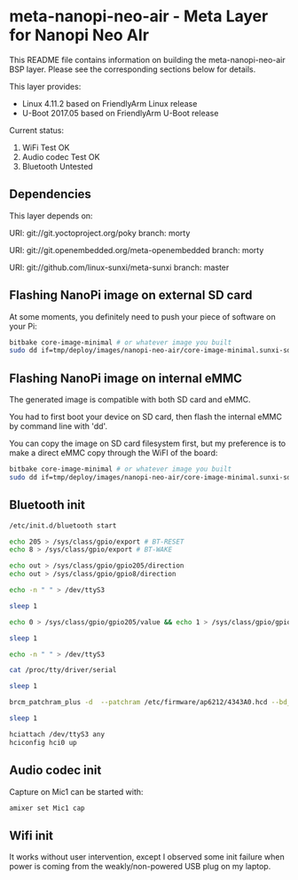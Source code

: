 # meta-nanopi-neo-air - Meta Layer for Nanopi Neo AIr

This README file contains information on building the meta-nanopi-neo-air BSP layer.
Please see the corresponding sections below for details.

This layer provides:
- Linux 4.11.2 based on FriendlyArm Linux release
- U-Boot 2017.05 based on FriendlyArm U-Boot release

Current status:
1. WiFi Test OK
2. Audio codec Test OK
3. Bluetooth Untested

## Dependencies

This layer depends on:

  URI: git://git.yoctoproject.org/poky
  branch: morty
 
  URI: git://git.openembedded.org/meta-openembedded
  branch: morty

  URI: git://github.com/linux-sunxi/meta-sunxi
  branch: master


## Flashing NanoPi image on external SD card
At some moments, you definitely need to push your piece of software on your Pi:
```bash
bitbake core-image-minimal # or whatever image you built
sudo dd if=tmp/deploy/images/nanopi-neo-air/core-image-minimal.sunxi-sdimg of=/dev/sdXXX # XXX is your SD device
```

## Flashing NanoPi image on internal eMMC
The generated image is compatible with both SD card and eMMC.

You had to first boot your device on SD card, then flash the internal eMMC by command line with 'dd'.

You can copy the image on SD card filesystem first, but my preference is to make a direct eMMC copy through the WiFI of the board:
```bash
bitbake core-image-minimal # or whatever image you built
sudo dd if=tmp/deploy/images/nanopi-neo-air/core-image-minimal.sunxi-sdimg | ssh root@<nanopi-ip-address> dd of=/dev/mmcblk3 # <nanopi-ip-address> is your NanoPi IP address
```

## Bluetooth init

```bash
/etc/init.d/bluetooth start

echo 205 > /sys/class/gpio/export # BT-RESET
echo 8 > /sys/class/gpio/export # BT-WAKE

echo out > /sys/class/gpio/gpio205/direction
echo out > /sys/class/gpio/gpio8/direction

echo -n " " > /dev/ttyS3

sleep 1

echo 0 > /sys/class/gpio/gpio205/value && echo 1 > /sys/class/gpio/gpio205/value

sleep 1

echo -n " " > /dev/ttyS3

cat /proc/tty/driver/serial 

sleep 1

brcm_patchram_plus -d  --patchram /etc/firmware/ap6212/4343A0.hcd --bd_addr 11:22:33:44:55:66 --no2bytes --tosleep 1000 /dev/ttyS3

sleep 1

hciattach /dev/ttyS3 any
hciconfig hci0 up
```

## Audio codec init

Capture on Mic1 can be started with:
```bash
amixer set Mic1 cap
```

## Wifi init

It works without user intervention, except I observed some init failure when power is coming from the weakly/non-powered USB plug on my laptop.

